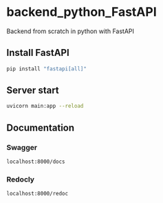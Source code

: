 # backend_python_FastAPI
Backend from scratch in python with FastAPI


## Install FastAPI
```bash
pip install "fastapi[all]"
```

## Server start
```bash
uvicorn main:app --reload
```

## Documentation

### Swagger
```bash
localhost:8000/docs
```
### Redocly
```bash
localhost:8000/redoc
```